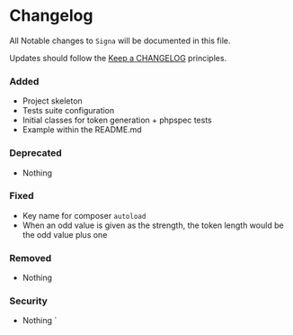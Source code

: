 # Changelog

All Notable changes to `Signa` will be documented in this file.

Updates should follow the [Keep a CHANGELOG](http://keepachangelog.com/) principles.

### Added
- Project skeleton
- Tests suite configuration
- Initial classes for token generation + phpspec tests
- Example within the README.md

### Deprecated
- Nothing

### Fixed
- Key name for composer `autoload`
- When an odd value is given as the strength, the token length would be the odd value plus one

### Removed
- Nothing

### Security
- Nothing
`
